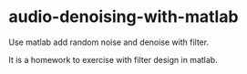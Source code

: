 # audio-denoising-with-matlab
Use matlab add random noise and denoise with filter.


It is a homework to exercise with filter design in matlab.
